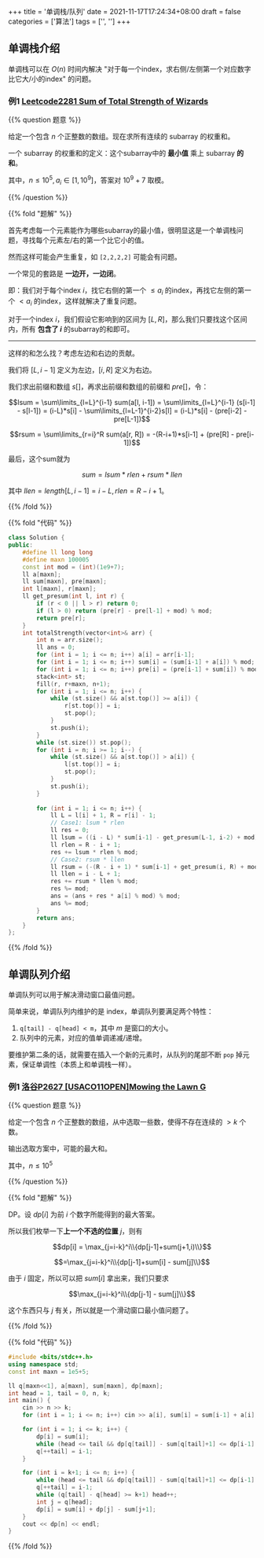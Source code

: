 +++
title = '单调栈/队列'
date = 2021-11-17T17:24:34+08:00
draft = false
categories = ['算法']
tags = ['', '']
+++

## 单调栈介绍

单调栈可以在 $O(n)$ 时间内解决 "对于每一个index，求右侧/左侧第一个对应数字比它大/小的index" 的问题。

### 例1 [Leetcode2281 Sum of Total Strength of Wizards](https://leetcode.com/problems/sum-of-total-strength-of-wizards/)

{{% question 题意 %}}

给定一个包含 $n$ 个正整数的数组。现在求所有连续的 subarray 的权重和。

一个 subarray 的权重和的定义：这个subarray中的 **最小值** 乘上 subarray **的和**。

其中，$n \leq 10^5, a_i \in [1, 10^9]$，答案对 $10^9+7$ 取模。

{{% /question %}}

{{% fold "题解" %}}

首先考虑每一个元素能作为哪些subarray的最小值，很明显这是一个单调栈问题，寻找每个元素左/右的第一个比它小的值。

然而这样可能会产生重复，如 `[2,2,2,2]` 可能会有问题。

一个常见的套路是 **一边开，一边闭**。

即：我们对于每个index $i$，找它右侧的第一个 $\leq a_i$ 的index，再找它左侧的第一个 $< a_i$ 的index，这样就解决了重复问题。

对于一个index $i$，我们假设它影响到的区间为 $[L,R]$，那么我们只要找这个区间内，所有 **包含了 $i$** 的subarray的和即可。

<hr>

这样的和怎么找？考虑左边和右边的贡献。

我们将 $[L, i-1]$ 定义为左边，$[i, R]$ 定义为右边。

我们求出前缀和数组 $s[]$，再求出前缀和数组的前缀和 $pre[]$，令：

$$lsum = \sum\limits_{l=L}^{i-1} sum(a[l, i-1]) = \sum\limits_{l=L}^{i-1} (s[i-1] - s[l-1]) = (i-L)*s[i] - \sum\limits_{l=L-1}^{i-2}s[l] = (i-L)*s[i] - (pre[i-2] - pre[L-1])$$

$$rsum = \sum\limits_{r=i}^R sum(a[r, R]) = -(R-i+1)*s[i-1] + (pre[R] - pre[i-1])$$

最后，这个sum就为

$$sum = lsum * rlen + rsum * llen$$

其中 $llen = length[L, i-1] = i-L, rlen = R-i+1$。

{{% /fold %}}


{{% fold "代码" %}}

```cpp
class Solution {
public:
    #define ll long long
    #define maxn 100005
    const int mod = (int)(1e9+7);
    ll a[maxn];
    ll sum[maxn], pre[maxn];
    int l[maxn], r[maxn];
    ll get_presum(int l, int r) {
        if (r < 0 || l > r) return 0;
        if (l > 0) return (pre[r] - pre[l-1] + mod) % mod;
        return pre[r];
    }
    int totalStrength(vector<int>& arr) {
        int n = arr.size();
        ll ans = 0;
        for (int i = 1; i <= n; i++) a[i] = arr[i-1];
        for (int i = 1; i <= n; i++) sum[i] = (sum[i-1] + a[i]) % mod;
        for (int i = 1; i <= n; i++) pre[i] = (pre[i-1] + sum[i]) % mod;
        stack<int> st;
        fill(r, r+maxn, n+1);
        for (int i = 1; i <= n; i++) {
            while (st.size() && a[st.top()] >= a[i]) {
                r[st.top()] = i;
                st.pop();
            }
            st.push(i);
        }
        while (st.size()) st.pop(); 
        for (int i = n; i >= 1; i--) {
            while (st.size() && a[st.top()] > a[i]) {
                l[st.top()] = i;
                st.pop();
            }
            st.push(i);
        }
        
        for (int i = 1; i <= n; i++) {
            ll L = l[i] + 1, R = r[i] - 1;
            // Case1: lsum * rlen
            ll res = 0;
            ll lsum = ((i - L) * sum[i-1] - get_presum(L-1, i-2) + mod) % mod;
            ll rlen = R - i + 1;
            res += lsum * rlen % mod;
            // Case2: rsum * llen
            ll rsum = (-(R - i + 1) * sum[i-1] + get_presum(i, R) + mod) % mod;
            ll llen = i - L + 1;
            res += rsum * llen % mod;
            res %= mod;
            ans = (ans + res * a[i] % mod) % mod;
            ans %= mod;
        }
        return ans;
    }
};
```

{{% /fold %}}



## 单调队列介绍

单调队列可以用于解决滑动窗口最值问题。

简单来说，单调队列内维护的是 index，单调队列要满足两个特性：

1. `q[tail] - q[head] < m`，其中 $m$ 是窗口的大小。
2. 队列中的元素，对应的值单调递减/递增。

要维护第二条的话，就需要在插入一个新的元素时，从队列的尾部不断 `pop` 掉元素，保证单调性（本质上和单调栈一样）。

### 例1 [洛谷P2627 [USACO11OPEN]Mowing the Lawn G](https://www.luogu.com.cn/problem/P2627)

{{% question 题意 %}}

给定一个包含 $n$ 个正整数的数组，从中选取一些数，使得不存在连续的 $>k$ 个数。

输出选取方案中，可能的最大和。

其中，$n \leq 10^5$

{{% /question %}}

{{% fold "题解" %}}

DP。设 $dp[i]$ 为前 $i$ 个数字所能得到的最大答案。

所以我们枚举一下**上一个不选的位置** $j$，则有

$$dp[i] = \max_{j=i-k}^i\\{dp[j-1]+sum(j+1,i)\\}$$

$$=\max_{j=i-k}^i\\{dp[j-1]+sum[i] - sum[j]\\}$$

由于 $i$ 固定，所以可以把 $sum[i]$ 拿出来，我们只要求

$$\max_{j=i-k}^i\\{dp[j-1] - sum[j]\\}$$

这个东西只与 $j$ 有关，所以就是一个滑动窗口最小值问题了。

{{% /fold %}}


{{% fold "代码" %}}

```cpp
#include <bits/stdc++.h>
using namespace std;
const int maxn = 1e5+5;

ll q[maxn<<1], a[maxn], sum[maxn], dp[maxn];
int head = 1, tail = 0, n, k;
int main() {
    cin >> n >> k;
    for (int i = 1; i <= n; i++) cin >> a[i], sum[i] = sum[i-1] + a[i];

    for (int i = 1; i <= k; i++) {
        dp[i] = sum[i];
        while (head <= tail && dp[q[tail]] - sum[q[tail]+1] <= dp[i-1] - sum[i]) tail--;
        q[++tail] = i-1;
    }

    for (int i = k+1; i <= n; i++) {
        while (head <= tail && dp[q[tail]] - sum[q[tail]+1] <= dp[i-1] - sum[i]) tail--;
        q[++tail] = i-1;
        while (q[tail] - q[head] >= k+1) head++;
        int j = q[head];
        dp[i] = sum[i] + dp[j] - sum[j+1];
    }
    cout << dp[n] << endl;
}
```

{{% /fold %}}
